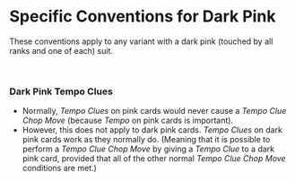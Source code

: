 # Specific Conventions for Dark Pink

These conventions apply to any variant with a dark pink (touched by all ranks and one of each) suit.

<br />

### Dark Pink Tempo Clues

* Normally, *Tempo Clues* on pink cards would never cause a *Tempo Clue Chop Move* (because *Tempo* on pink cards is important).
* However, this does not apply to dark pink cards. *Tempo Clues* on dark pink cards work as they normally do. (Meaning that it is possible to perform a *Tempo Clue Chop Move* by giving a *Tempo Clue* to a dark pink card, provided that all of the other normal *Tempo Clue Chop Move* conditions are met.)
